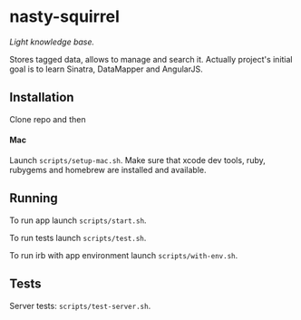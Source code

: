 nasty-squirrel
==============

_Light knowledge base._

Stores tagged data, allows to manage and search it.
Actually project's initial goal is to learn Sinatra, DataMapper and AngularJS.

## Installation
Clone repo and then

#### Mac
Launch `scripts/setup-mac.sh`. Make sure that xcode dev tools, ruby, rubygems and homebrew are installed and available.

## Running
To run app launch `scripts/start.sh`.

To run tests launch `scripts/test.sh`.

To run irb with app environment launch `scripts/with-env.sh`.

## Tests
Server tests: `scripts/test-server.sh`.